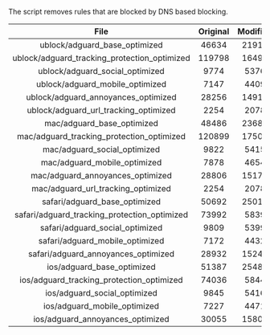 The script removes rules that are blocked by DNS based blocking.


| File | Original | Modified |
|:----:|:-----:|:-----:|
| ublock/adguard_base_optimized | 46634 | 21912 |
| ublock/adguard_tracking_protection_optimized | 119798 | 16499 |
| ublock/adguard_social_optimized | 9774 | 5376 |
| ublock/adguard_mobile_optimized | 7147 | 4409 |
| ublock/adguard_annoyances_optimized | 28256 | 14916 |
| ublock/adguard_url_tracking_optimized | 2254 | 2078 |
| mac/adguard_base_optimized | 48486 | 23683 |
| mac/adguard_tracking_protection_optimized | 120899 | 17503 |
| mac/adguard_social_optimized | 9822 | 5415 |
| mac/adguard_mobile_optimized | 7878 | 4654 |
| mac/adguard_annoyances_optimized | 28806 | 15176 |
| mac/adguard_url_tracking_optimized | 2254 | 2078 |
| safari/adguard_base_optimized | 50692 | 25018 |
| safari/adguard_tracking_protection_optimized | 73992 | 5839 |
| safari/adguard_social_optimized | 9809 | 5399 |
| safari/adguard_mobile_optimized | 7172 | 4432 |
| safari/adguard_annoyances_optimized | 28932 | 15249 |
| ios/adguard_base_optimized | 51387 | 25482 |
| ios/adguard_tracking_protection_optimized | 74036 | 5844 |
| ios/adguard_social_optimized | 9845 | 5416 |
| ios/adguard_mobile_optimized | 7227 | 4471 |
| ios/adguard_annoyances_optimized | 30055 | 15803 |